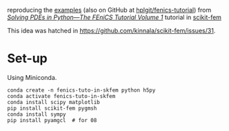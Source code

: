 reproducing the [examples](https://fenicsproject.org/pub/tutorial/python/vol1) (also on GitHub at [hplgit/fenics-tutorial](https://github.com/hplgit/fenics-tutorial/tree/master/pub/python/vol1)) from [_Solving PDEs in Python—The FEniCS Tutorial Volume 1_](https://fenicsproject.org/pub/tutorial/html/ftut1.html) tutorial in [scikit-fem](https://github.com/kinnala/scikit-fem)

This idea was hatched in https://github.com/kinnala/scikit-fem/issues/31.

# Set-up

Using Miniconda.

```shell
conda create -n fenics-tuto-in-skfem python h5py
conda activate fenics-tuto-in-skfem
conda install scipy matplotlib
pip install scikit-fem pygmsh 
conda install sympy
pip install pyamgcl  # for 08
```
